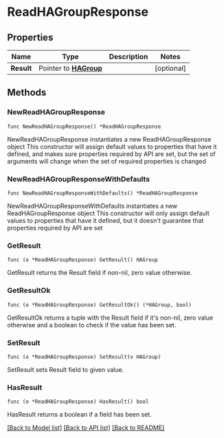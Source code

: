 # ReadHAGroupResponse

## Properties

Name | Type | Description | Notes
------------ | ------------- | ------------- | -------------
**Result** | Pointer to [**HAGroup**](HAGroup.md) |  | [optional] 

## Methods

### NewReadHAGroupResponse

`func NewReadHAGroupResponse() *ReadHAGroupResponse`

NewReadHAGroupResponse instantiates a new ReadHAGroupResponse object
This constructor will assign default values to properties that have it defined,
and makes sure properties required by API are set, but the set of arguments
will change when the set of required properties is changed

### NewReadHAGroupResponseWithDefaults

`func NewReadHAGroupResponseWithDefaults() *ReadHAGroupResponse`

NewReadHAGroupResponseWithDefaults instantiates a new ReadHAGroupResponse object
This constructor will only assign default values to properties that have it defined,
but it doesn't guarantee that properties required by API are set

### GetResult

`func (o *ReadHAGroupResponse) GetResult() HAGroup`

GetResult returns the Result field if non-nil, zero value otherwise.

### GetResultOk

`func (o *ReadHAGroupResponse) GetResultOk() (*HAGroup, bool)`

GetResultOk returns a tuple with the Result field if it's non-nil, zero value otherwise
and a boolean to check if the value has been set.

### SetResult

`func (o *ReadHAGroupResponse) SetResult(v HAGroup)`

SetResult sets Result field to given value.

### HasResult

`func (o *ReadHAGroupResponse) HasResult() bool`

HasResult returns a boolean if a field has been set.


[[Back to Model list]](../README.md#documentation-for-models) [[Back to API list]](../README.md#documentation-for-api-endpoints) [[Back to README]](../README.md)


